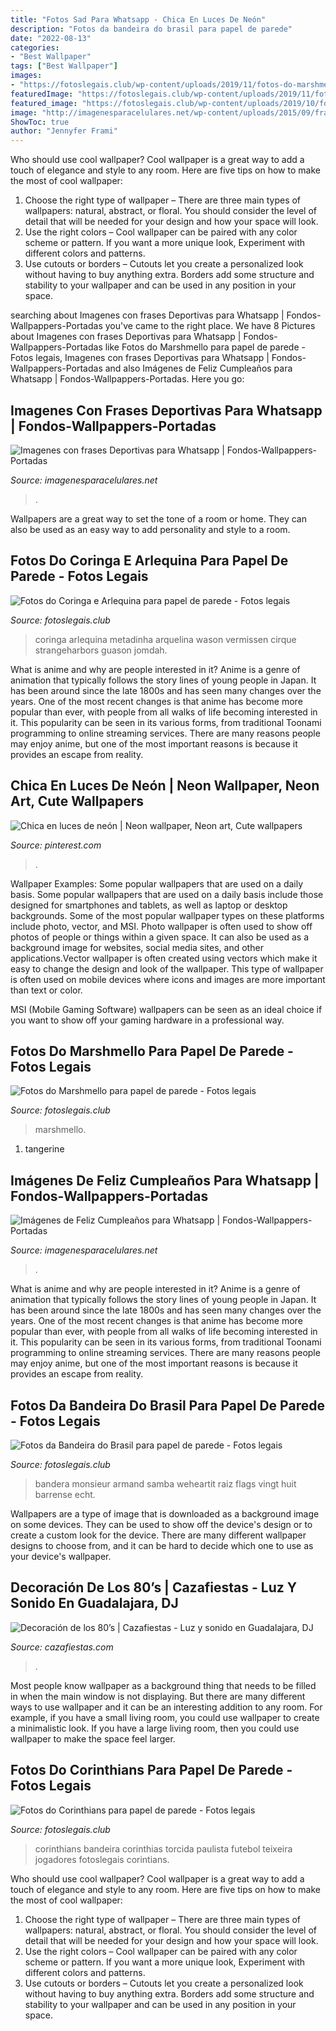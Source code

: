 ```yaml
---
title: "Fotos Sad Para Whatsapp - Chica En Luces De Neón"
description: "Fotos da bandeira do brasil para papel de parede"
date: "2022-08-13"
categories:
- "Best Wallpaper"
tags: ["Best Wallpaper"]
images:
- "https://fotoslegais.club/wp-content/uploads/2019/11/fotos-do-marshmello-9.jpg"
featuredImage: "https://fotoslegais.club/wp-content/uploads/2019/11/fotos-do-marshmello-9.jpg"
featured_image: "https://fotoslegais.club/wp-content/uploads/2019/10/fotos-do-coringa-e-arlequina-5.jpg"
image: "http://imagenesparacelulares.net/wp-content/uploads/2015/09/frasesdemotivaciondeportiva9.jpg"
ShowToc: true
author: "Jennyfer Frami"
---
```



Who should use cool wallpaper?
Cool wallpaper is a great way to add a touch of elegance and style to any room. Here are five tips on how to make the most of cool wallpaper: 
1) Choose the right type of wallpaper – There are three main types of wallpapers: natural, abstract, or floral. You should consider the level of detail that will be needed for your design and how your space will look. 
2) Use the right colors – Cool wallpaper can be paired with any color scheme or pattern. If you want a more unique look, Experiment with different colors and patterns. 
3) Use cutouts or borders – Cutouts let you create a personalized look without having to buy anything extra. Borders add some structure and stability to your wallpaper and can be used in any position in your space.

	

		
searching about Imagenes con frases Deportivas para Whatsapp | Fondos-Wallpappers-Portadas you've came to the right place. We have 8 Pictures about Imagenes con frases Deportivas para Whatsapp | Fondos-Wallpappers-Portadas like Fotos do Marshmello para papel de parede - Fotos legais, Imagenes con frases Deportivas para Whatsapp | Fondos-Wallpappers-Portadas and also Imágenes de Feliz Cumpleaños para Whatsapp | Fondos-Wallpappers-Portadas. Here you go:
		
    
## Imagenes Con Frases Deportivas Para Whatsapp | Fondos-Wallpappers-Portadas

<img loading=lazy src="http://imagenesparacelulares.net/wp-content/uploads/2015/09/frasesdemotivaciondeportiva9.jpg" onerror="this.onerror=null;this.src='https://tse4.mm.bing.net/th?id=OIP.XU5qSvlqx55x8RWLFYjIqgAAAA&amp;pid=15.1';" alt="Imagenes con frases Deportivas para Whatsapp | Fondos-Wallpappers-Portadas">

_Source: imagenesparacelulares.net_

>. 

	

Wallpapers are a great way to set the tone of a room or home. They can also be used as an easy way to add personality and style to a room.

    
## Fotos Do Coringa E Arlequina Para Papel De Parede - Fotos Legais

<img loading=lazy src="https://fotoslegais.club/wp-content/uploads/2019/10/fotos-do-coringa-e-arlequina-5.jpg" onerror="this.onerror=null;this.src='https://tse2.mm.bing.net/th?id=OIP.Ddl-dHiHllteg8WNonxJggHaNM&amp;pid=15.1';" alt="Fotos do Coringa e Arlequina para papel de parede - Fotos legais">

_Source: fotoslegais.club_

>coringa arlequina metadinha arquelina wason vermissen cirque strangeharbors guason jomdah. 

	

What is anime and why are people interested in it?
Anime is a genre of animation that typically follows the story lines of young people in Japan. It has been around since the late 1800s and has seen many changes over the years. One of the most recent changes is that anime has become more popular than ever, with people from all walks of life becoming interested in it. This popularity can be seen in its various forms, from traditional Toonami programming to online streaming services. There are many reasons people may enjoy anime, but one of the most important reasons is because it provides an escape from reality.

    
## Chica En Luces De Neón | Neon Wallpaper, Neon Art, Cute Wallpapers

<img loading=lazy src="https://i.pinimg.com/736x/35/69/26/356926071d2851fc80506b360c35def6.jpg" onerror="this.onerror=null;this.src='https://tse3.mm.bing.net/th?id=OIP.CJ0qH2e8jJP0xHEQUUPFmQHaNK&amp;pid=15.1';" alt="Chica en luces de neón | Neon wallpaper, Neon art, Cute wallpapers">

_Source: pinterest.com_

>. 

	

Wallpaper Examples: Some popular wallpapers that are used on a daily basis.
Some popular wallpapers that are used on a daily basis include those designed for smartphones and tablets, as well as laptop or desktop backgrounds. Some of the most popular wallpaper types on these platforms include photo, vector, and MSI. 
Photo wallpaper is often used to show off photos of people or things within a given space. It can also be used as a background image for websites, social media sites, and other applications.Vector wallpaper is often created using vectors which make it easy to change the design and look of the wallpaper. This type of wallpaper is often used on mobile devices where icons and images are more important than text or color. 

MSI (Mobile Gaming Software) wallpapers can be seen as an ideal choice if you want to show off your gaming hardware in a professional way.

    
## Fotos Do Marshmello Para Papel De Parede - Fotos Legais

<img loading=lazy src="https://fotoslegais.club/wp-content/uploads/2019/11/fotos-do-marshmello-9.jpg" onerror="this.onerror=null;this.src='https://tse4.mm.bing.net/th?id=OIP.qYZXeJvdIkYr44QUEoIsLwHaNK&amp;pid=15.1';" alt="Fotos do Marshmello para papel de parede - Fotos legais">

_Source: fotoslegais.club_

>marshmello. 

	

1. tangerine 

    
## Imágenes De Feliz Cumpleaños Para Whatsapp | Fondos-Wallpappers-Portadas

<img loading=lazy src="http://imagenesparacelulares.net/wp-content/uploads/2015/09/imagenesdefelizcumpleanos15.jpg" onerror="this.onerror=null;this.src='https://tse3.mm.bing.net/th?id=OIP.wPsgg29JEv4HWG_hyWjr1QHaIz&amp;pid=15.1';" alt="Imágenes de Feliz Cumpleaños para Whatsapp | Fondos-Wallpappers-Portadas">

_Source: imagenesparacelulares.net_

>. 

	

What is anime and why are people interested in it?
Anime is a genre of animation that typically follows the story lines of young people in Japan. It has been around since the late 1800s and has seen many changes over the years. One of the most recent changes is that anime has become more popular than ever, with people from all walks of life becoming interested in it. This popularity can be seen in its various forms, from traditional Toonami programming to online streaming services. There are many reasons people may enjoy anime, but one of the most important reasons is because it provides an escape from reality.

    
## Fotos Da Bandeira Do Brasil Para Papel De Parede - Fotos Legais

<img loading=lazy src="https://fotoslegais.club/wp-content/uploads/2019/11/fotos-da-bandeira-do-brasil-4.jpg" onerror="this.onerror=null;this.src='https://tse1.mm.bing.net/th?id=OIP.eEXMP_LTdMV-s2ad3uzDGwAAAA&amp;pid=15.1';" alt="Fotos da Bandeira do Brasil para papel de parede - Fotos legais">

_Source: fotoslegais.club_

>bandera monsieur armand samba weheartit raiz flags vingt huit barrense echt. 

	

Wallpapers are a type of image that is downloaded as a background image on some devices. They can be used to show off the device's design or to create a custom look for the device. There are many different wallpaper designs to choose from, and it can be hard to decide which one to use as your device's wallpaper.

    
## Decoración De Los 80’s | Cazafiestas - Luz Y Sonido En Guadalajara, DJ

<img loading=lazy src="https://www.cazafiestas.com/wp-content/uploads/2014/07/80s_2.jpg" onerror="this.onerror=null;this.src='https://tse2.mm.bing.net/th?id=OIP.VfVdhwVC5G6Zwh8mW6rC_AHaFj&amp;pid=15.1';" alt="Decoración de los 80’s | Cazafiestas - Luz y sonido en Guadalajara, DJ">

_Source: cazafiestas.com_

>. 

	

Most people know wallpaper as a background thing that needs to be filled in when the main window is not displaying. But there are many different ways to use wallpaper and it can be an interesting addition to any room. For example, if you have a small living room, you could use wallpaper to create a minimalistic look. If you have a large living room, then you could use wallpaper to make the space feel larger.

    
## Fotos Do Corinthians Para Papel De Parede - Fotos Legais

<img loading=lazy src="https://fotoslegais.club/wp-content/uploads/2019/11/fotos-do-corinthians-10.jpg" onerror="this.onerror=null;this.src='https://tse1.mm.bing.net/th?id=OIP.08pcs1Yfq8ZDJsT4mUXOQwHaNK&amp;pid=15.1';" alt="Fotos do Corinthians para papel de parede - Fotos legais">

_Source: fotoslegais.club_

>corinthians bandeira corinthias torcida paulista futebol teixeira jogadores fotoslegais corintians. 

	

Who should use cool wallpaper?
Cool wallpaper is a great way to add a touch of elegance and style to any room. Here are five tips on how to make the most of cool wallpaper: 
1) Choose the right type of wallpaper – There are three main types of wallpapers: natural, abstract, or floral. You should consider the level of detail that will be needed for your design and how your space will look. 
2) Use the right colors – Cool wallpaper can be paired with any color scheme or pattern. If you want a more unique look, Experiment with different colors and patterns. 
3) Use cutouts or borders – Cutouts let you create a personalized look without having to buy anything extra. Borders add some structure and stability to your wallpaper and can be used in any position in your space.

